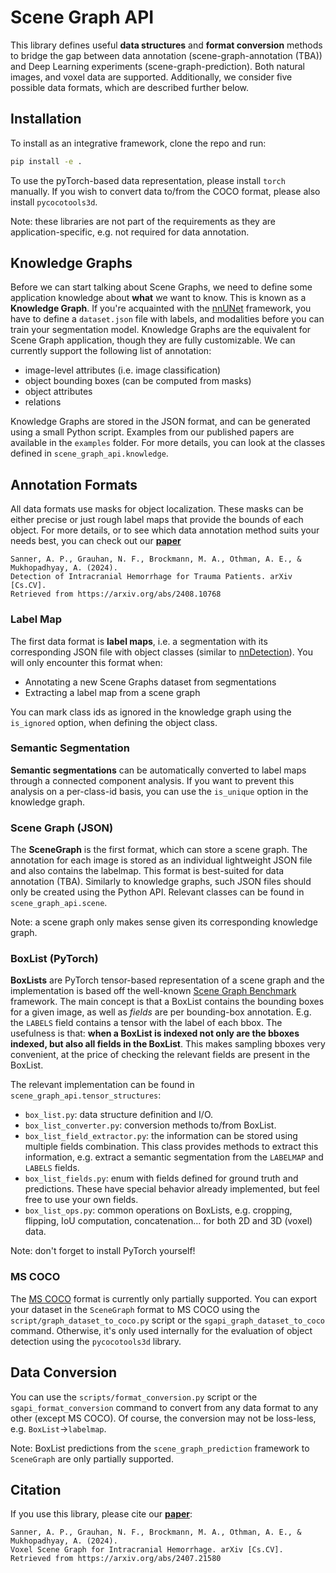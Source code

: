 # Scene Graph API

This library defines useful **data structures** and **format conversion** methods to bridge the gap between data 
annotation (scene-graph-annotation (TBA)) and Deep Learning experiments (scene-graph-prediction).
Both natural images, and voxel data are supported.
Additionally, we consider five possible data formats, which are described further below.

## Installation

To install as an integrative framework, clone the repo and run:
```bash
pip install -e .
```

To use the pyTorch-based data representation, please install `torch` manually.
If you wish to convert data to/from the COCO format, please also install `pycocotools3d`.

Note: these libraries are not part of the requirements as they are application-specific, 
e.g. not required for data annotation.

## Knowledge Graphs

Before we can start talking about Scene Graphs, we need to define some application knowledge about **what** we want to
know. This is known as a **Knowledge Graph**. If you're acquainted with the 
[nnUNet](https://github.com/MIC-DKFZ/nnUNet) framework, you have to define a `dataset.json` file with labels, and
modalities before you can train your segmentation model. Knowledge Graphs are the equivalent for Scene Graph
application, though they are fully customizable. We can currently support the following list of annotation:
- image-level attributes (i.e. image classification)
- object bounding boxes (can be computed from masks)
- object attributes
- relations

Knowledge Graphs are stored in the JSON format, and can be generated using a small Python script. 
Examples from our published papers are available in the `examples` folder.
For more details, you can look at the classes defined in `scene_graph_api.knowledge`.

## Annotation Formats

All data formats use masks for object localization. These masks can be either precise or just rough label maps that
provide the bounds of each object. For more details, or to see which data annotation method suits your needs best,
you can check out our **[paper](https://www.arxiv.org/abs/2408.10768)**
```
Sanner, A. P., Grauhan, N. F., Brockmann, M. A., Othman, A. E., & Mukhopadhyay, A. (2024). 
Detection of Intracranial Hemorrhage for Trauma Patients. arXiv [Cs.CV]. 
Retrieved from https://arxiv.org/abs/2408.10768
```

### Label Map

The first data format is **label maps**, i.e. a segmentation with its corresponding JSON file with object classes 
(similar to [nnDetection](https://github.com/MIC-DKFZ/nnDetection)).
You will only encounter this format when:
- Annotating a new Scene Graphs dataset from segmentations
- Extracting a label map from a scene graph

You can mark class ids as ignored in the knowledge graph using the `is_ignored` option, when defining the object class.

### Semantic Segmentation

**Semantic segmentations** can be automatically converted to label maps through a connected component analysis.
If you want to prevent this analysis on a per-class-id basis, you can use the `is_unique` option in the knowledge graph.

### Scene Graph (JSON)

The **SceneGraph** is the first format, which can store a scene graph. The annotation for each image is stored as an
individual lightweight JSON file and also contains the labelmap.
This format is best-suited for data annotation (TBA).
Similarly to knowledge graphs, such JSON files should only be created using the Python API.
Relevant classes can be found in `scene_graph_api.scene`.

Note: a scene graph only makes sense given its corresponding knowledge graph.

### BoxList (PyTorch)

**BoxLists** are PyTorch tensor-based representation of a scene graph and the implementation is based off the well-known
[Scene Graph Benchmark](https://github.com/KaihuaTang/Scene-Graph-Benchmark.pytorch) framework.
The main concept is that a BoxList contains the bounding boxes for a given image, as well as _fields_ are per
bounding-box annotation. E.g. the `LABELS` field contains a tensor with the label of each bbox.
The usefulness is that: **when a BoxList is indexed not only are the bboxes indexed, 
but also all fields in the BoxList**.
This makes sampling bboxes very convenient, at the price of checking the relevant fields are present in the BoxList.

The relevant implementation can be found in `scene_graph_api.tensor_structures`:
- `box_list.py`: data structure definition and I/O.
- `box_list_converter.py`: conversion methods to/from BoxList.
- `box_list_field_extractor.py`: the information can be stored using multiple fields combination. This class provides
methods to extract this information, e.g. extract a semantic segmentation from the `LABELMAP` and `LABELS` fields.
- `box_list_fields.py`: enum with fields defined for ground truth and predictions. 
These have special behavior already implemented, but feel free to use your own fields.
- `box_list_ops.py`: common operations on BoxLists, e.g. cropping, flipping, IoU computation, concatenation... 
for both 2D and 3D (voxel) data.

Note: don't forget to install PyTorch yourself!

### MS COCO

The [MS COCO](https://cocodataset.org/#format-data) format is currently only partially supported.
You can export your dataset in the `SceneGraph` format to MS COCO using the `script/graph_dataset_to_coco.py` script
or the `sgapi_graph_dataset_to_coco` command.
Otherwise, it's only used internally for the evaluation of object detection using the `pycocotools3d` library.

## Data Conversion

You can use the `scripts/format_conversion.py` script or the `sgapi_format_conversion` command to convert from any
data format to any other (except MS COCO). Of course, the conversion may not be loss-less, e.g. `BoxList`→`labelmap`.

Note: BoxList predictions from the `scene_graph_prediction` framework to `SceneGraph` are only partially supported.

## Citation

If you use this library, please cite our **[paper](https://arxiv.org/abs/2407.21580)**:
```
Sanner, A. P., Grauhan, N. F., Brockmann, M. A., Othman, A. E., & Mukhopadhyay, A. (2024). 
Voxel Scene Graph for Intracranial Hemorrhage. arXiv [Cs.CV]. Retrieved from https://arxiv.org/abs/2407.21580
```
